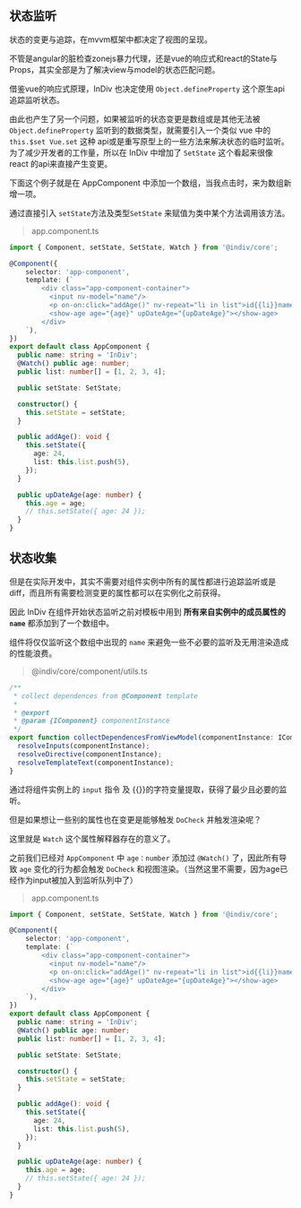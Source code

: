 ## 状态监听

状态的变更与追踪，在mvvm框架中都决定了视图的呈现。

不管是angular的脏检查zonejs暴力代理，还是vue的响应式和react的State与Props，其实全部是为了解决view与model的状态匹配问题。

借鉴vue的响应式原理，InDiv 也决定使用 `Object.defineProperty` 这个原生api追踪监听状态。

由此也产生了另一个问题，如果被监听的状态变更是数组或是其他无法被 `Object.defineProperty` 监听到的数据类型，就需要引入一个类似 vue 中的 `this.$set Vue.set` 这种 api或是重写原型上的一些方法来解决状态的临时监听。为了减少开发者的工作量，所以在 InDiv 中增加了 `SetState` 这个看起来很像 react 的api来直接产生变更。

下面这个例子就是在 AppComponent 中添加一个数组，当我点击时，来为数组新增一项。

通过直接引入 `setState`方法及类型`SetState` 来赋值为类中某个方法调用该方法。

> app.component.ts

```typescript
import { Component, setState, SetState, Watch } from '@indiv/core';

@Component({
    selector: 'app-component',
    template: (`
        <div class="app-component-container">
          <input nv-model="name"/>
          <p on-on:click="addAge()" nv-repeat="li in list">id{{li}}name: {{name}}</p>
          <show-age age="{age}" upDateAge="{upDateAge}"></show-age>
        </div>
    `),
})
export default class AppComponent {
  public name: string = 'InDiv';
  @Watch() public age: number;
  public list: number[] = [1, 2, 3, 4];

  public setState: SetState;

  constructor() {
    this.setState = setState;
  }

  public addAge(): void {
    this.setState({
      age: 24,
      list: this.list.push(5),
    });
  }

  public upDateAge(age: number) {
    this.age = age;
    // this.setState({ age: 24 });
  }
}
```


## 状态收集

但是在实际开发中，其实不需要对组件实例中所有的属性都进行追踪监听或是diff，而且所有需要检测变更的属性都可以在实例化之前获得。

因此 InDiv 在组件开始状态监听之前对模板中用到 **所有来自实例中的成员属性的 `name`** 都添加到了一个数组中。

组件将仅仅监听这个数组中出现的 `name` 来避免一些不必要的监听及无用渲染造成的性能浪费。

> @indiv/core/component/utils.ts

```typescript
/**
 * collect dependences from @Component template
 *
 * @export
 * @param {IComponent} componentInstance
 */
export function collectDependencesFromViewModel(componentInstance: IComponent): void {
  resolveInputs(componentInstance);
  resolveDirective(componentInstance);
  resolveTemplateText(componentInstance);
}
```

通过将组件实例上的 `input` 指令 及 {{}}的字符变量提取，获得了最少且必要的监听。

但是如果想让一些别的属性也在变更是能够触发 `DoCheck` 并触发渲染呢？

这里就是 `Watch` 这个属性解释器存在的意义了。

之前我们已经对 `AppComponent` 中 `age：number` 添加过 `@Watch()` 了，因此所有导致 `age` 变化的行为都会触发 `DoCheck` 和视图渲染。（当然这里不需要，因为age已经作为input被加入到监听队列中了）

> app.component.ts

```typescript
import { Component, setState, SetState, Watch } from '@indiv/core';

@Component({
    selector: 'app-component',
    template: (`
        <div class="app-component-container">
          <input nv-model="name"/>
          <p on-on:click="addAge()" nv-repeat="li in list">id{{li}}name: {{name}}</p>
          <show-age age="{age}" upDateAge="{upDateAge}"></show-age>
        </div>
    `),
})
export default class AppComponent {
  public name: string = 'InDiv';
  @Watch() public age: number;
  public list: number[] = [1, 2, 3, 4];

  public setState: SetState;

  constructor() {
    this.setState = setState;
  }

  public addAge(): void {
    this.setState({
      age: 24,
      list: this.list.push(5),
    });
  }

  public upDateAge(age: number) {
    this.age = age;
    // this.setState({ age: 24 });
  }
}
```
